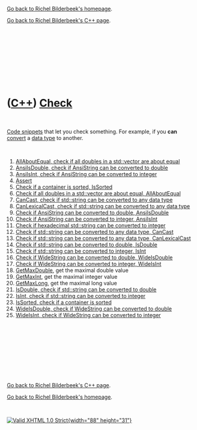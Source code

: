 [Go back to Richel Bilderbeek's homepage](index.htm).

[Go back to Richel Bilderbeek's C++ page](Cpp.htm).

 

 

 

 

 

([C++](Cpp.htm)) [Check](CppCheck.htm)
======================================

 

[Code snippets](CppCodeSnippets.htm) that let you check something. For
example, if you **can** [convert](CppConvert.htm) a [data
type](CppDataType.htm) to another.

 

1.  [AllAboutEqual, check if all doubles in a std::vector are about
    equal](CppAllAboutEqual.htm)
2.  [AnsiIsDouble, check if AnsiString can be converted to
    double](CppAnsiIsDouble.htm)
3.  [AnsiIsInt, check if AnsiString can be converted to
    integer](CppAnsiIsInt.htm)
4.  [Assert](CppAssert.htm)
5.  [Check if a container is sorted, IsSorted](CppIsSorted.htm)
6.  [Check if all doubles in a std::vector are about equal,
    AllAboutEqual](CppAllAboutEqual.htm)
7.  [CanCast, check if std::string can be converted to any data
    type](CppCanCast.htm)
8.  [CanLexicalCast, check if std::string can be converted to any data
    type](CppCanLexicalCast.htm)
9.  [Check if AnsiString can be converted to double,
    AnsiIsDouble](CppAnsiIsDouble.htm)
10. [Check if AnsiString can be converted to integer,
    AnsiIsInt](CppAnsiIsInt.htm)
11. [Check if hexadecimal std::string can be converted to
    integer](CppHexStrIsInt.htm)
12. [Check if std::string can be converted to any data type,
    CanCast](CppCanCast.htm)
13. [Check if std::string can be converted to any data type,
    CanLexicalCast](CppCanLexicalCast.htm)
14. [Check if std::string can be converted to double,
    IsDouble](CppIsDouble.htm)
15. [Check if std::string can be converted to integer,
    IsInt](CppIsInt.htm)
16. [Check if WideString can be converted to double,
    WideIsDouble](CppWideIsDouble.htm)
17. [Check if WideString can be converted to integer,
    WideIsInt](CppWideIsInt.htm)
18. [GetMaxDouble](CppGetMaxDouble.htm), get the maximal double value
19. [GetMaxInt](CppGetMaxInt.htm), get the maximal integer value
20. [GetMaxLong](CppGetMaxLong.htm), get the maximal long value
21. [IsDouble, check if std::string can be converted to
    double](CppIsDouble.htm)
22. [IsInt, check if std::string can be converted to
    integer](CppIsInt.htm)
23. [IsSorted, check if a container is sorted](CppIsSorted.htm)
24. [WideIsDouble, check if WideString can be converted to
    double](CppWideIsDouble.htm)
25. [WideIsInt, check if WideString can be converted to
    integer](CppWideIsInt.htm)

 

 

 

 

 

[Go back to Richel Bilderbeek's C++ page](Cpp.htm).

[Go back to Richel Bilderbeek's homepage](index.htm).

 

[![Valid XHTML 1.0 Strict](valid-xhtml10.png){width="88"
height="31"}](http://validator.w3.org/check?uri=referer)
